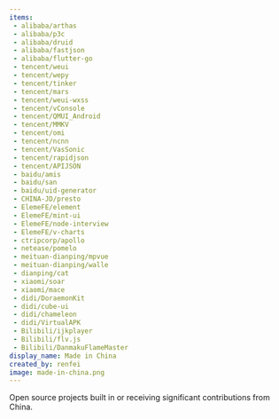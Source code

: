 ```yaml
---
items:
 - alibaba/arthas
 - alibaba/p3c
 - alibaba/druid
 - alibaba/fastjson
 - alibaba/flutter-go
 - tencent/weui
 - tencent/wepy
 - tencent/tinker
 - tencent/mars
 - tencent/weui-wxss
 - tencent/vConsole
 - tencent/QMUI_Android
 - tencent/MMKV
 - tencent/omi
 - tencent/ncnn
 - tencent/VasSonic
 - tencent/rapidjson
 - tencent/APIJSON
 - baidu/amis
 - baidu/san
 - baidu/uid-generator
 - CHINA-JD/presto
 - ElemeFE/element
 - ElemeFE/mint-ui
 - ElemeFE/node-interview
 - ElemeFE/v-charts
 - ctripcorp/apollo
 - netease/pomelo
 - meituan-dianping/mpvue
 - meituan-dianping/walle
 - dianping/cat
 - xiaomi/soar
 - xiaomi/mace
 - didi/DoraemonKit
 - didi/cube-ui
 - didi/chameleon
 - didi/VirtualAPK
 - Bilibili/ijkplayer
 - Bilibili/flv.js
 - Bilibili/DanmakuFlameMaster
display_name: Made in China
created_by: renfei
image: made-in-china.png
---
```


Open source projects built in or receiving significant contributions from China.
